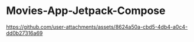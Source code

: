 # Movies-App-Jetpack-Compose

https://github.com/user-attachments/assets/8624a50a-cbd5-4db4-a0c4-dd0b27316a69

